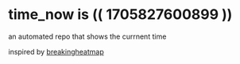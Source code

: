 # time_now is (( 1705827600899 ))

an automated repo that shows the currnent time

inspired by [breakingheatmap](https://github.com/breakingheatmap/breakingheatmap)